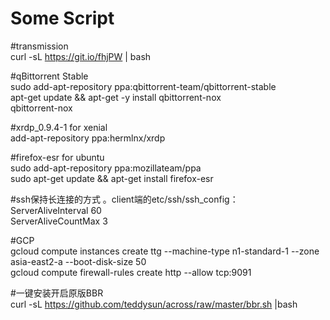 # Some Script

#transmission  
curl -sL https://git.io/fhjPW | bash

#qBittorrent Stable  
sudo add-apt-repository ppa:qbittorrent-team/qbittorrent-stable  
apt-get update && apt-get -y install qbittorrent-nox  
qbittorrent-nox

#xrdp_0.9.4-1 for xenial  
add-apt-repository ppa:hermlnx/xrdp  

#firefox-esr for ubuntu  
sudo add-apt-repository ppa:mozillateam/ppa  
sudo apt-get update && apt-get install firefox-esr

#ssh保持长连接的方式 。client端的etc/ssh/ssh_config：  
ServerAliveInterval 60  
ServerAliveCountMax 3  

#GCP  
gcloud compute instances create ttg --machine-type n1-standard-1 --zone asia-east2-a --boot-disk-size 50  
gcloud compute firewall-rules create http --allow tcp:9091  

#一键安装开启原版BBR  
curl -sL https://github.com/teddysun/across/raw/master/bbr.sh |bash  
